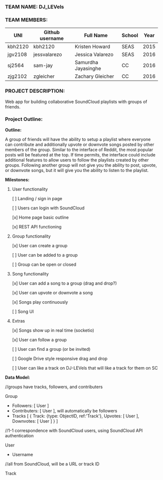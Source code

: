### TEAM NAME: DJ_LEVels

### TEAM MEMBERS:

| UNI | Github username  | Full Name | School | Year |
|-----|------------------|-----------|--------|------|
|  kbh2120   |       kbh2120      |     Kristen Howard      |    SEAS    |   2015   |
|  jgv2108   |       jessvalarezo           |    Jessica Valarezo       |    SEAS    |   2016   |
|  sj2564   |        sam-jay          |    Samurdha Jayasinghe    |   CC   |     2016      |
|  zjg2102   |       zgleicher           |      Zachary Gleicher     |    CC    |   2016   |

### PROJECT DESCRIPTION:

Web app for building collaborative SoundCloud playlists with groups of friends.


### Project Outline:

**Outline:**

A group of friends will have the ability to setup a playlist where everyone can contribute and additionally upvote or downvote songs posted by other members of the group. Similar to the interface of Reddit, the most popular posts will be featured at the top. If time permits, the interface could include additional features to allow users to follow the playlists created by other groups. Following another group will not give you the ability to post, upvote, or downvote songs, but it will give you the ability to listen to the playlist. 

**Milestones:**

1) User functionality

	[ ] Landing / sign in page

	[ ] Users can login with SoundCloud

	[x] Home page basic outline

	[x] REST API functioning

2) Group functionality

	[x] User can create a group
	
	[ ] User can be added to a group

	[ ] Group can be open or closed


3) Song functionality

	[x] User can add a song to a group (drag and drop?)
	
	[x] User can upvote or downvote a song
	
	[x] Songs play continuously 
	
	[ ] Song UI

4) Extras

	[x] Songs show up in real time (socketio)

	[x] User can follow a group
	
	[ ] User can find a group (or be invited) 

	[ ] Google Drive style responsive drag and drop

	[ ] User can like a track on DJ-LEVels that will like a track for them on SC


**Data Model:**

//groups have tracks, followers, and contributers 

Group
- Followers: [ User ]
- Contributers: [ User ], will automatically be followers
- Tracks [ {
	Track: {type: ObjectID, ref:'Track'},
	Upvotes: [ User ],
	Downvotes: [ User ]
} ]

//1-1 correspondence with SoundCloud users, using SoundCloud API authentication

User
- Username

//all from SoundCloud, will be a URL or track ID

Track

